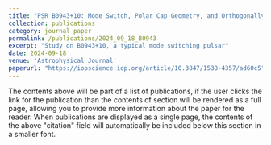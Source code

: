 ```yaml
---
title: "PSR B0943+10: Mode Switch, Polar Cap Geometry, and Orthogonally Polarized Radiation"
collection: publications
category: journal paper
permalink: /publications/2024_09_18_B0943
excerpt: "Study on B0943+10, a typical mode switching pulsar"
date: 2024-09-18
venue: 'Astrophysical Journal'
paperurl: "https://iopscience.iop.org/article/10.3847/1538-4357/ad60c5"
---
```


The contents above will be part of a list of publications, if the user clicks the link for the publication than the contents of section will be rendered as a full page, allowing you to provide more information about the paper for the reader. When publications are displayed as a single page, the contents of the above "citation" field will automatically be included below this section in a smaller font.
